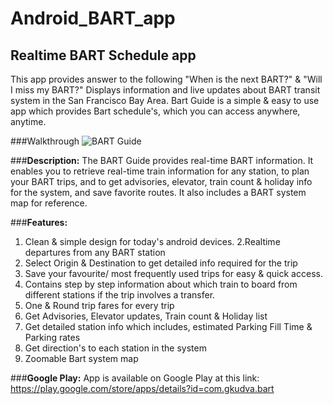 # Android_BART_app
## Realtime BART Schedule app
This app provides answer to the following "When is the next BART?" & "Will I miss my BART?" Displays information and live updates about BART transit system in the San Francisco Bay Area.
Bart Guide is a simple & easy to use app which provides Bart schedule's, which you can access anywhere, anytime.

###Walkthrough
![BART Guide](BartGuide.gif)

###**Description:**
The BART Guide provides real-time BART information. It enables you to retrieve real-time train information for any station, to plan your BART trips, and to get advisories, elevator, train count & holiday info for the system, and save favorite routes. It also includes a BART system map for reference. 

###**Features:**
  1. Clean & simple design for today's android devices.
  2.Realtime departures from any BART station
  3. Select Origin & Destination to get detailed info required for the trip
  4. Save your favourite/ most frequently used trips for easy & quick access.
  5. Contains step by step information about which train to board from different stations if the trip involves a transfer.
  6. One & Round trip fares for every trip
  7. Get Advisories, Elevator updates, Train count & Holiday list
  8. Get detailed station info which includes, estimated Parking Fill Time & Parking rates
  9. Get direction's to each station in the system
  10. Zoomable Bart system map

###**Google Play:**
App is available on Google Play at this link: https://play.google.com/store/apps/details?id=com.gkudva.bart
